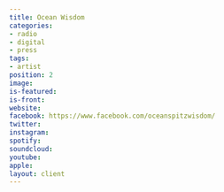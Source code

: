 ```yaml
---
title: Ocean Wisdom
categories:
- radio
- digital
- press
tags:
- artist
position: 2
image: 
is-featured: 
is-front: 
website: 
facebook: https://www.facebook.com/oceanspitzwisdom/
twitter: 
instagram: 
spotify: 
soundcloud: 
youtube: 
apple: 
layout: client
---
```


